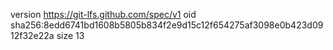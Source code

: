 version https://git-lfs.github.com/spec/v1
oid sha256:8edd6741bd1608b5805b834f2e9d15c12f654275af3098e0b423d0912f32e22a
size 13
